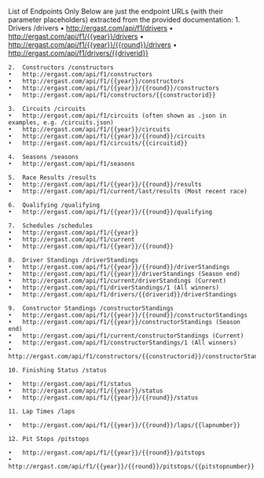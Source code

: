 List of Endpoints Only
Below are just the endpoint URLs (with their parameter placeholders) extracted from the provided documentation:
	1.	Drivers /drivers
	•	http://ergast.com/api/f1/drivers
	•	http://ergast.com/api/f1/{{year}}/drivers
	•	http://ergast.com/api/f1/{{year}}/{{round}}/drivers
	•	http://ergast.com/api/f1/drivers/{{driverid}}
	
    2.	Constructors /constructors
	•	http://ergast.com/api/f1/constructors
	•	http://ergast.com/api/f1/{{year}}/constructors
	•	http://ergast.com/api/f1/{{year}}/{{round}}/constructors
	•	http://ergast.com/api/f1/constructors/{{constructorid}}
	
    3.	Circuits /circuits
	•	http://ergast.com/api/f1/circuits (often shown as .json in examples, e.g. /circuits.json)
	•	http://ergast.com/api/f1/{{year}}/circuits
	•	http://ergast.com/api/f1/{{year}}/{{round}}/circuits
	•	http://ergast.com/api/f1/circuits/{{circuitid}}
	
    4.	Seasons /seasons
	•	http://ergast.com/api/f1/seasons
	
    5.	Race Results /results
	•	http://ergast.com/api/f1/{{year}}/{{round}}/results
	•	http://ergast.com/api/f1/current/last/results (Most recent race)
	
    6.	Qualifying /qualifying
	•	http://ergast.com/api/f1/{{year}}/{{round}}/qualifying
	
    7.	Schedules /schedules
	•	http://ergast.com/api/f1/{{year}}
	•	http://ergast.com/api/f1/current
	•	http://ergast.com/api/f1/{{year}}/{{round}}
	
    8.	Driver Standings /driverStandings
	•	http://ergast.com/api/f1/{{year}}/{{round}}/driverStandings
	•	http://ergast.com/api/f1/{{year}}/driverStandings (Season end)
	•	http://ergast.com/api/f1/current/driverStandings (Current)
	•	http://ergast.com/api/f1/driverStandings/1 (All winners)
	•	http://ergast.com/api/f1/drivers/{{driverid}}/driverStandings
	
    9.	Constructor Standings /constructorStandings
	•	http://ergast.com/api/f1/{{year}}/{{round}}/constructorStandings
	•	http://ergast.com/api/f1/{{year}}/constructorStandings (Season end)
	•	http://ergast.com/api/f1/current/constructorStandings (Current)
	•	http://ergast.com/api/f1/constructorStandings/1 (All winners)
	•	http://ergast.com/api/f1/constructors/{{constructorid}}/constructorStandings
	
    10.	Finishing Status /status

	•	http://ergast.com/api/f1/status
	•	http://ergast.com/api/f1/{{year}}/status
	•	http://ergast.com/api/f1/{{year}}/{{round}}/status

	11.	Lap Times /laps

	•	http://ergast.com/api/f1/{{year}}/{{round}}/laps/{{lapnumber}}

	12.	Pit Stops /pitstops

	•	http://ergast.com/api/f1/{{year}}/{{round}}/pitstops
	•	http://ergast.com/api/f1/{{year}}/{{round}}/pitstops/{{pitstopnumber}}